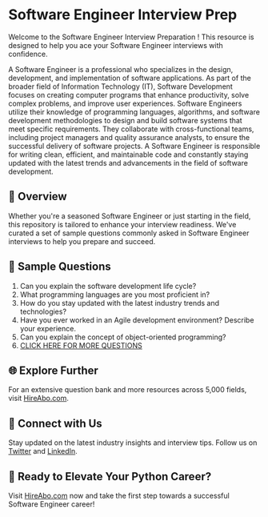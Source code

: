 # Software Engineer Interview Prep

Welcome to the Software Engineer Interview Preparation ! This resource is designed to help you ace your Software Engineer interviews with confidence.

A Software Engineer is a professional who specializes in the design, development, and implementation of software applications. As part of the broader field of Information Technology (IT), Software Development focuses on creating computer programs that enhance productivity, solve complex problems, and improve user experiences. Software Engineers utilize their knowledge of programming languages, algorithms, and software development methodologies to design and build software systems that meet specific requirements. They collaborate with cross-functional teams, including project managers and quality assurance analysts, to ensure the successful delivery of software projects. A Software Engineer is responsible for writing clean, efficient, and maintainable code and constantly staying updated with the latest trends and advancements in the field of software development.

## 🚀 Overview

Whether you're a seasoned Software Engineer or just starting in the field, this repository is tailored to enhance your interview readiness. We've curated a set of sample questions commonly asked in Software Engineer interviews to help you prepare and succeed.

## 📝 Sample Questions

1. Can you explain the software development life cycle?
2. What programming languages are you most proficient in?
3. How do you stay updated with the latest industry trends and technologies?
4. Have you ever worked in an Agile development environment? Describe your experience.
5. Can you explain the concept of object-oriented programming?
6. [CLICK HERE FOR MORE QUESTIONS](https://hireabo.com/job/0_0_1/Software%20Engineer)

## 🌐 Explore Further

For an extensive question bank and more resources across 5,000 fields, visit [HireAbo.com](https://www.hireabo.com).

## 📱 Connect with Us

Stay updated on the latest industry insights and interview tips. Follow us on [Twitter](https://twitter.com/hireabo) and [LinkedIn](https://www.linkedin.com/in/hire-abo-3609972a8/).

## 🚀 Ready to Elevate Your Python Career?

Visit [HireAbo.com](https://www.hireabo.com) now and take the first step towards a successful Software Engineer career!